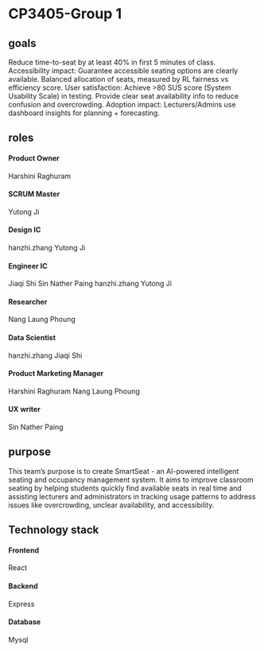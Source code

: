 # CP3405-Group 1

## goals
Reduce time-to-seat by at least 40% in first 5 minutes of class. Accessibility impact: Guarantee accessible seating options are clearly available. Balanced allocation of seats, measured by RL fairness vs efficiency score. User satisfaction: Achieve >80 SUS score (System Usability Scale) in testing. Provide clear seat availability info to reduce confusion and overcrowding. Adoption impact: Lecturers/Admins use dashboard insights for planning + forecasting.

## roles
#### Product Owner
Harshini Raghuram
#### SCRUM Master
Yutong Ji
#### Design IC
hanzhi.zhang    Yutong Ji
#### Engineer IC
Jiaqi Shi    Sin Nather Paing   hanzhi.zhang   Yutong Ji
#### Researcher
Nang Laung Phoung
#### Data Scientist
hanzhi.zhang    Jiaqi Shi
#### Product Marketing Manager
Harshini Raghuram    Nang Laung Phoung
#### UX writer
Sin Nather Paing

## purpose
This team’s purpose is to create SmartSeat - an AI-powered intelligent seating and occupancy management system. It aims to  improve classroom seating by helping students quickly find available seats in real time and assisting lecturers and administrators in tracking usage patterns to address issues like overcrowding, unclear availability, and accessibility.

## Technology stack
#### Frontend
React

#### Backend
Express

#### Database
Mysql
